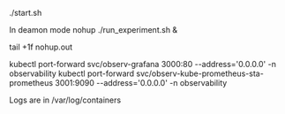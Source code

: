 ./start.sh

In deamon mode
nohup ./run_experiment.sh &

tail +1f nohup.out

kubectl port-forward svc/observ-grafana 3000:80 --address='0.0.0.0' -n observability
kubectl port-forward svc/observ-kube-prometheus-sta-prometheus 3001:9090 --address='0.0.0.0' -n observability

Logs are in /var/log/containers